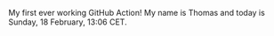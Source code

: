 My first ever working GitHub Action!
My name is Thomas and today is Sunday, 18 February, 13:06 CET. 
